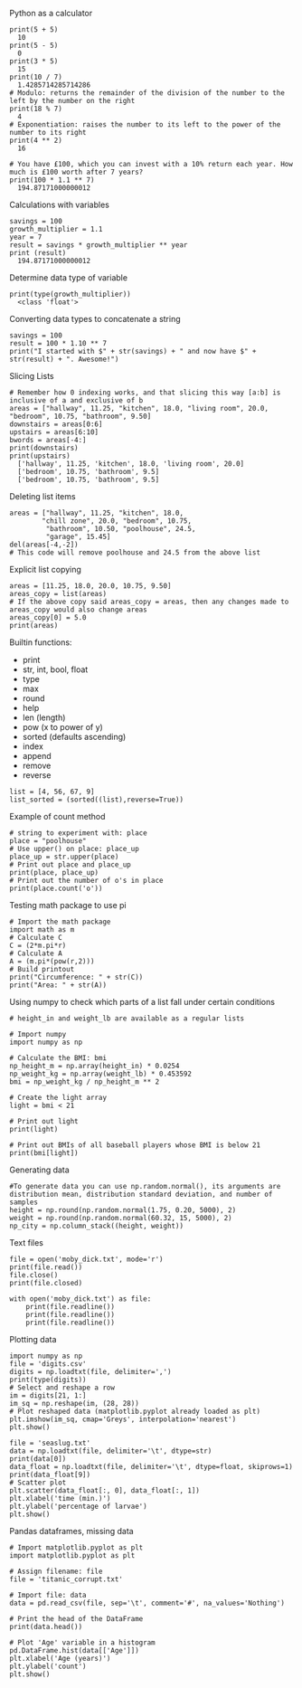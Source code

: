 Python as a calculator

```
print(5 + 5)
  10
print(5 - 5)
  0
print(3 * 5)
  15
print(10 / 7)
  1.4285714285714286
# Modulo: returns the remainder of the division of the number to the left by the number on the right
print(18 % 7)
  4
# Exponentiation: raises the number to its left to the power of the number to its right
print(4 ** 2)
  16
```

```
# You have £100, which you can invest with a 10% return each year. How much is £100 worth after 7 years?
print(100 * 1.1 ** 7)
  194.87171000000012
```

Calculations with variables

```
savings = 100
growth_multiplier = 1.1
year = 7
result = savings * growth_multiplier ** year
print (result)
  194.87171000000012
```

Determine data type of variable

```
print(type(growth_multiplier))
  <class 'float'>
```

Converting data types to concatenate a string

```
savings = 100
result = 100 * 1.10 ** 7
print("I started with $" + str(savings) + " and now have $" + str(result) + ". Awesome!")
```

Slicing Lists

```
# Remember how 0 indexing works, and that slicing this way [a:b] is inclusive of a and exclusive of b
areas = ["hallway", 11.25, "kitchen", 18.0, "living room", 20.0, "bedroom", 10.75, "bathroom", 9.50]
downstairs = areas[0:6]
upstairs = areas[6:10]
bwords = areas[-4:]
print(downstairs)
print(upstairs)
  ['hallway', 11.25, 'kitchen', 18.0, 'living room', 20.0]
  ['bedroom', 10.75, 'bathroom', 9.5]
  ['bedroom', 10.75, 'bathroom', 9.5]
```

Deleting list items

```
areas = ["hallway", 11.25, "kitchen", 18.0,
        "chill zone", 20.0, "bedroom", 10.75,
         "bathroom", 10.50, "poolhouse", 24.5,
         "garage", 15.45]
del(areas[-4,-2])
# This code will remove poolhouse and 24.5 from the above list
```

Explicit list copying

```
areas = [11.25, 18.0, 20.0, 10.75, 9.50]
areas_copy = list(areas)
# If the above copy said areas_copy = areas, then any changes made to areas_copy would also change areas
areas_copy[0] = 5.0
print(areas)
```

Builtin functions:
* print
* str, int, bool, float
* type
* max
* round
* help
* len (length)
* pow (x to power of y)
* sorted (defaults ascending)
* index
* append
* remove
* reverse


```
list = [4, 56, 67, 9]
list_sorted = (sorted((list),reverse=True))
```

Example of count method
```
# string to experiment with: place
place = "poolhouse"
# Use upper() on place: place_up
place_up = str.upper(place)
# Print out place and place_up
print(place, place_up)
# Print out the number of o's in place
print(place.count('o'))
```

Testing math package to use pi
```
# Import the math package
import math as m
# Calculate C
C = (2*m.pi*r)
# Calculate A
A = (m.pi*(pow(r,2)))
# Build printout
print("Circumference: " + str(C))
print("Area: " + str(A))
```

Using numpy to check which parts of a list fall under certain conditions
```
# height_in and weight_lb are available as a regular lists

# Import numpy
import numpy as np

# Calculate the BMI: bmi
np_height_m = np.array(height_in) * 0.0254
np_weight_kg = np.array(weight_lb) * 0.453592
bmi = np_weight_kg / np_height_m ** 2

# Create the light array
light = bmi < 21

# Print out light
print(light)

# Print out BMIs of all baseball players whose BMI is below 21
print(bmi[light])
```

Generating data

```
#To generate data you can use np.random.normal(), its arguments are distribution mean, distribution standard deviation, and number of samples
height = np.round(np.random.normal(1.75, 0.20, 5000), 2)
weight = np.round(np.random.normal(60.32, 15, 5000), 2)
np_city = np.column_stack((height, weight))
```

Text files
```
file = open('moby_dick.txt', mode='r')
print(file.read())
file.close()
print(file.closed)

with open('moby_dick.txt') as file:
    print(file.readline())
    print(file.readline())
    print(file.readline())
```

Plotting data
```
import numpy as np
file = 'digits.csv'
digits = np.loadtxt(file, delimiter=',')
print(type(digits))
# Select and reshape a row
im = digits[21, 1:]
im_sq = np.reshape(im, (28, 28))
# Plot reshaped data (matplotlib.pyplot already loaded as plt)
plt.imshow(im_sq, cmap='Greys', interpolation='nearest')
plt.show()

file = 'seaslug.txt'
data = np.loadtxt(file, delimiter='\t', dtype=str)
print(data[0])
data_float = np.loadtxt(file, delimiter='\t', dtype=float, skiprows=1)
print(data_float[9])
# Scatter plot
plt.scatter(data_float[:, 0], data_float[:, 1])
plt.xlabel('time (min.)')
plt.ylabel('percentage of larvae')
plt.show()
```

Pandas dataframes, missing data
```
# Import matplotlib.pyplot as plt
import matplotlib.pyplot as plt

# Assign filename: file
file = 'titanic_corrupt.txt'

# Import file: data
data = pd.read_csv(file, sep='\t', comment='#', na_values='Nothing')

# Print the head of the DataFrame
print(data.head())

# Plot 'Age' variable in a histogram
pd.DataFrame.hist(data[['Age']])
plt.xlabel('Age (years)')
plt.ylabel('count')
plt.show()
```
